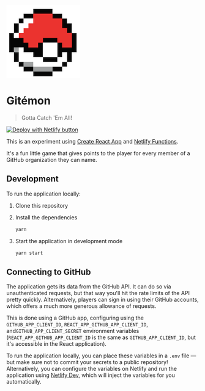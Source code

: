 ![Gitémon logo](https://raw.githubusercontent.com/eduardoboucas/gitemon/master/public/logo192.png)

# Gitémon

> Gotta Catch 'Em All!

[![Deploy with Netlify button](https://www.netlify.com/img/deploy/button.svg)](https://app.netlify.com/start/deploy?repository=https://github.com/eduardoboucas/gitemon)

This is an experiment using [Create React App](https://reactjs.org/docs/create-a-new-react-app.html) and [Netlify Functions](https://www.netlify.com/products/functions/).

It's a fun little game that gives points to the player for every member of a GitHub organization they can name.

## Development

To run the application locally:

1. Clone this repository

2. Install the dependencies

    ```sh
    yarn
    ```

3. Start the application in development mode

    ```sh
    yarn start
    ```
    
## Connecting to GitHub

The application gets its data from the GitHub API. It can do so via unauthenticated requests, but that way you'll hit the rate limits of the API pretty quickly. Alternatively, players can sign in using their GitHub accounts, which offers a much more generous allowance of requests.

This is done using a GitHub app, configuring using the `GITHUB_APP_CLIENT_ID`, `REACT_APP_GITHUB_APP_CLIENT_ID`,  and`GITHUB_APP_CLIENT_SECRET` environment variables (`REACT_APP_GITHUB_APP_CLIENT_ID` is the same as `GITHUB_APP_CLIENT_ID`, but it's accessible in the React application).

To run the application locally, you can place these variables in a `.env` file — but make sure not to commit your secrets to a public repository! Alternatively, you can configure the variables on Netlify and run the application using [Netlify Dev](https://www.netlify.com/products/dev/), which will inject the variables for you automatically.
